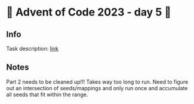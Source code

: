 # 🎄 Advent of Code 2023 - day 5 🎄

## Info

Task description: [link](https://adventofcode.com/2023/day/5)

## Notes

Part 2 needs to be cleaned up!!!  Takes way too long to run.  Need to figure out an intersection of seeds/mappings and only run once and accumulate all seeds that fit within the range.